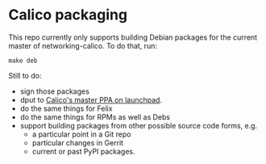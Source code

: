 
# Calico packaging

This repo currently only supports building Debian packages for the
current master of networking-calico.  To do that, run:

```
make deb
```

Still to do:

-  sign those packages
-  dput to [Calico's master PPA on
   launchpad](https://launchpad.net/~project-calico/+archive/ubuntu/master).
-  do the same things for Felix
-  do the same things for RPMs as well as Debs
-  support building packages from other possible source code forms, e.g.
   -  a particular point in a Git repo
   -  particular changes in Gerrit
   -  current or past PyPI packages.
